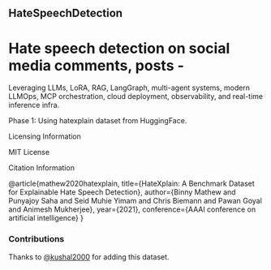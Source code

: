 ## HateSpeechDetection

# Hate speech detection on social media comments, posts - 

Leveraging LLMs, LoRA, RAG, LangGraph, multi-agent systems, modern LLMOps, MCP orchestration, cloud deployment, observability, and real-time inference infra.

Phase 1: Using hatexplain dataset from HuggingFace.

Licensing Information

MIT License


Citation Information

@article{mathew2020hatexplain,
      title={HateXplain: A Benchmark Dataset for Explainable Hate Speech Detection}, 
      author={Binny Mathew and Punyajoy Saha and Seid Muhie Yimam and Chris Biemann and Pawan Goyal and Animesh Mukherjee},
      year={2021},
      conference={AAAI conference on artificial intelligence}
}

### Contributions

Thanks to [@kushal2000](https://github.com/kushal2000) for adding this dataset.